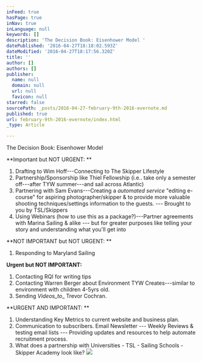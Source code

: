 ```yaml
---
inFeed: true
hasPage: true
inNav: true
inLanguage: null
keywords: []
description: 'The Decision Book: Eisenhower Model '
datePublished: '2016-04-27T18:18:02.593Z'
dateModified: '2016-04-27T18:17:56.320Z'
title: ''
author: []
authors: []
publisher:
  name: null
  domain: null
  url: null
  favicon: null
starred: false
sourcePath: _posts/2016-04-27-february-9th-2016-evernote.md
published: true
url: february-9th-2016-evernote/index.html
_type: Article

---
```

The Decision Book: Eisenhower Model 

**Important but NOT URGENT: **

1. Drafting to Wim Hoff---Connecting to The Skipper Lifestyle 
2. Partnership/Sponsorship like Thiel Fellowship (i.e.. take only a semester off---after TYW summer---and sail across Atlantic)
3. Partnering with Sam Evans---Creating a _automated service_ "editing e-course" for aspiring photographer/skipper & to provide more valuable shooting techniques/settings information to the guests. --- Brought to you by TSL/Skippers
4. Using Webinars (how to use this as a package?)---Partner agreements with Marina Sailing & alike --- but for greater purposes like telling your story and understanding what you'll get into 

**NOT IMPORTANT but NOT URGENT: **

1. Responding to Maryland Sailing

**Urgent but NOT IMPORTANT:**

1. Contacting RQI for writing tips 
2. Contacting Warren Berger about Environment TYW Creates---similar to environment with children 4-5yrs old. 
3. Sending _Videos_to__ Trevor Cochran. 

**URGENT AND IMPORTANT: **

1. Understanding Key Metrics to current website and business plan. 
2. Communication to subscribers. Email Newsletter --- Weekly Reviews & testing email lists --- Providing updates and resources to help automate recruitment process.
3. What does a partnership with Universities - TSL - Sailing Schools - Skipper Academy look like? ![](https://the-grid-user-content.s3-us-west-2.amazonaws.com/eaa91c9d-9d87-4815-8419-603eec4b9bac.png)